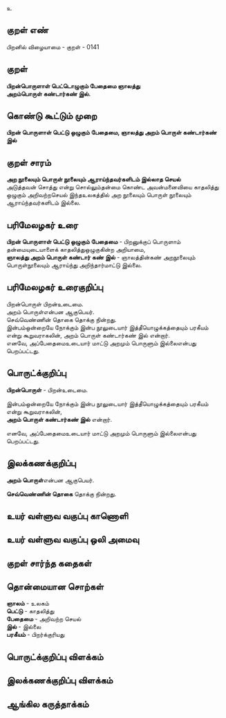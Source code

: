 உ

## குறள் எண் 

பிறனில் விழையாமை - குறள் - 0141  

## குறள் 

**பிறன்பொருளாள் பெட்டொழுகும் பேதைமை ஞாலத்து  
அறம்பொருள் கண்டார்கண் இல்.** 

## கொண்டு கூட்டும் முறை

**பிறன் பொருளாள் பெட்டு ஒழுகும் பேதைமை, ஞாலத்து அறம் பொருள் கண்டார்கண் இல்**

## குறள் சாரம் 

**அற நூலையும் பொருள் நூலையும் ஆராய்ந்தவர்களிடம் இல்லாத செயல்**  
அடுத்தவன் சொத்து என்று சொல்லும்தன்மை கொண்ட அவன்மனைவியை காதலித்து ஒழுகும் அறிவற்றசெயல் இந்தஉலகத்தில் அற நூலையும் பொருள் நூலையும் ஆராய்ந்தவர்களிடம் இல்லை.  

## பரிமேலழகர் உரை

**பிறன் பொருளாள் பெட்டு ஒழுகும் பேதைமை** - பிறனுக்குப் பொருளாம் தன்மையுடையாளைக் காதலித்துஒழுகுகின்ற அறியாமை,  
**ஞாலத்து அறம் பொருள் கண்டார் கண் இல்** - ஞாலத்தின்கண் அறநூலையும் பொருள்நூலையும் ஆராய்ந்து அறிந்தார்மாட்டு இல்லை.  

## பரிமேலழகர் உரைகுறிப்பு   

பிறன்பொருள் பிறன்உடைமை.  
அறம் பொருள்என்பன ஆகுபெயர்.  
செவ்வெண்ணின் தொகை தொக்கு நின்றது.  
இன்பம்ஒன்றையே நோக்கும் இன்ப நூலுடையார் இத்தீயொழுக்கத்தையும் பரகீயம் என்று கூறுவராகலின், அறம் பொருள் கண்டார்கண் இல் என்றார்.  
எனவே, அப்பேதைமைஉடையார் மாட்டு அறமும் பொருளும் இல்லைஎன்பது பெறப்பட்டது.  

## பொருட்க்குறிப்பு 

**பிறன்பொருள்** - பிறன்உடைமை.  
  
இன்பம்ஒன்றையே நோக்கும் இன்ப நூலுடையார் இத்தீயொழுக்கத்தையும் பரகீயம் என்று கூறுவராகலின்,  
**அறம் பொருள் கண்டார்கண் இல்** என்றார்.  

எனவே, அப்பேதைமைஉடையார் மாட்டு அறமும் பொருளும் இல்லைஎன்பது பெறப்பட்டது.  

## இலக்கணக்குறிப்பு  

**அறம் பொருள்**என்பன ஆகுபெயர்.  

**செவ்வெண்ணின் தொகை** தொக்கு நின்றது.  

## உயர் வள்ளுவ வகுப்பு காணொளி


## உயர் வள்ளுவ வகுப்பு ஒலி அமைவு 

 
## குறள் சார்ந்த கதைகள் 


## தொன்மையான சொற்கள்

**ஞாலம்** - உலகம்   
**பெட்டு** - காதலித்து   
**பேதைமை** - அறிவற்ற செயல்   
**இல்** - இல்லை   
**பரகீயம்** - பிறர்க்குரியது   

## பொருட்க்குறிப்பு விளக்கம்


## இலக்கணக்குறிப்பு விளக்கம்


## ஆங்கில கருத்தாக்கம் 


